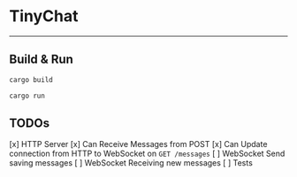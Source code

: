 # TinyChat

---

## Build & Run
```bash
cargo build
```

```bash
cargo run
```

## TODOs

[x] HTTP Server
[x] Can Receive Messages from POST
[x] Can Update connection from HTTP to WebSocket on `GET /messages`
[ ] WebSocket Send saving messages
[ ] WebSocket Receiving new messages
[ ] Tests
